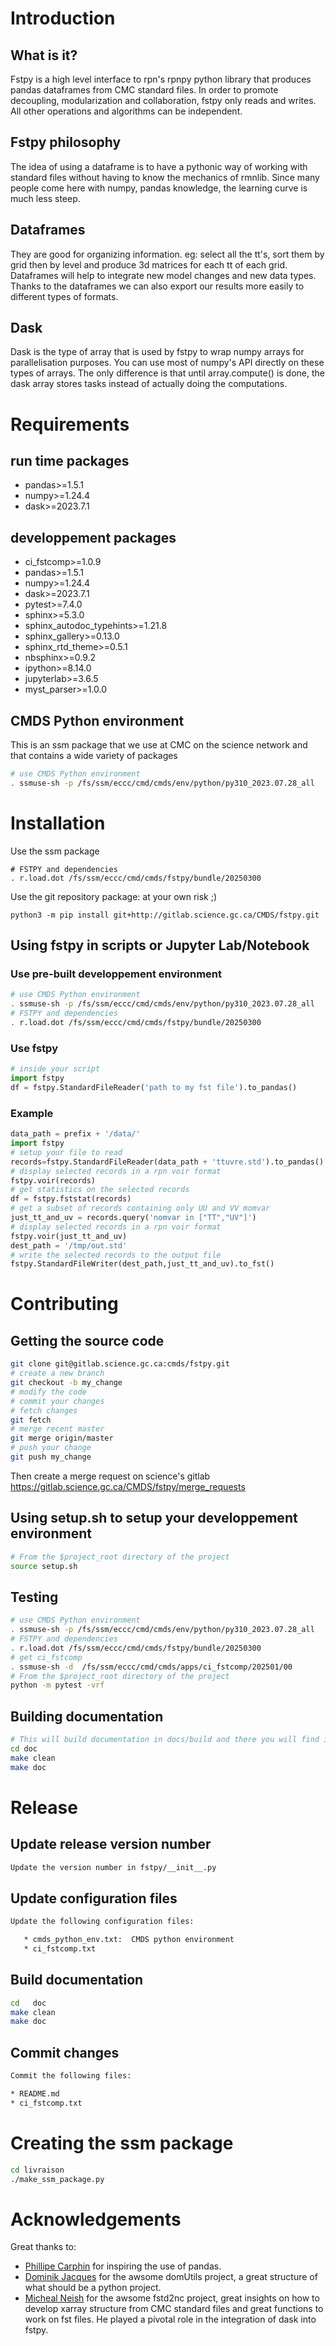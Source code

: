 # Introduction

## What is it?

Fstpy is a high level interface to rpn\'s rpnpy python library that
produces pandas dataframes from CMC standard files. In order to promote
decoupling, modularization and collaboration, fstpy only reads and
writes. All other operations and algorithms can be independent.

## Fstpy philosophy

The idea of using a dataframe is to have a pythonic way of working with
standard files without having to know the mechanics of rmnlib. Since
many people come here with numpy, pandas knowledge, the learning curve
is much less steep.

## Dataframes

They are good for organizing information. eg: select all the tt\'s, sort
them by grid then by level and produce 3d matrices for each tt of each
grid. Dataframes will help to integrate new model changes and new data
types. Thanks to the dataframes we can also export our results more
easily to different types of formats.

## Dask

Dask is the type of array that is used by fstpy to wrap numpy arrays for
parallelisation purposes. You can use most of numpy\'s API directly on
these types of arrays. The only difference is that until array.compute()
is done, the dask array stores tasks instead of actually doing the
computations.

# Requirements

## run time packages

-   pandas\>=1.5.1
-   numpy\>=1.24.4
-   dask\>=2023.7.1

## developpement packages

-   ci_fstcomp\>=1.0.9
-   pandas\>=1.5.1
-   numpy\>=1.24.4
-   dask\>=2023.7.1
-   pytest\>=7.4.0
-   sphinx\>=5.3.0
-   sphinx_autodoc_typehints\>=1.21.8
-   sphinx_gallery\>=0.13.0
-   sphinx_rtd_theme\>=0.5.1
-   nbsphinx\>=0.9.2
-   ipython\>=8.14.0
-   jupyterlab\>=3.6.5
-   myst_parser\>=1.0.0

## CMDS Python environment

This is an ssm package that we use at CMC on the science network and
that contains a wide variety of packages

``` bash
# use CMDS Python environment
. ssmuse-sh -p /fs/ssm/eccc/cmd/cmds/env/python/py310_2023.07.28_all
```

# Installation

Use the ssm package

    # FSTPY and dependencies 
    . r.load.dot /fs/ssm/eccc/cmd/cmds/fstpy/bundle/20250300

Use the git repository package: at your own risk ;)

    python3 -m pip install git+http://gitlab.science.gc.ca/CMDS/fstpy.git

## Using fstpy in scripts or Jupyter Lab/Notebook

### Use pre-built developpement environment

``` bash
# use CMDS Python environment
. ssmuse-sh -p /fs/ssm/eccc/cmd/cmds/env/python/py310_2023.07.28_all
# FSTPY and dependencies 
. r.load.dot /fs/ssm/eccc/cmd/cmds/fstpy/bundle/20250300
```

### Use fstpy

``` python
# inside your script    
import fstpy   
df = fstpy.StandardFileReader('path to my fst file').to_pandas()
```

### Example

``` python
data_path = prefix + '/data/'    
import fstpy
# setup your file to read    
records=fstpy.StandardFileReader(data_path + 'ttuvre.std').to_pandas()    
# display selected records in a rpn voir format    
fstpy.voir(records)    
# get statistics on the selected records    
df = fstpy.fststat(records)    
# get a subset of records containing only UU and VV momvar    
just_tt_and_uv = records.query('nomvar in ["TT","UV"]')    
# display selected records in a rpn voir format   
fstpy.voir(just_tt_and_uv)    
dest_path = '/tmp/out.std'    
# write the selected records to the output file    
fstpy.StandardFileWriter(dest_path,just_tt_and_uv).to_fst()    
```

# Contributing

## Getting the source code

``` bash
git clone git@gitlab.science.gc.ca:cmds/fstpy.git  
# create a new branch  
git checkout -b my_change  
# modify the code  
# commit your changes  
# fetch changes  
git fetch  
# merge recent master  
git merge origin/master  
# push your change  
git push my_change  
```

Then create a merge request on science\'s gitlab
<https://gitlab.science.gc.ca/CMDS/fstpy/merge_requests>

## Using setup.sh to setup your developpement environment

``` bash
# From the $project_root directory of the project
source setup.sh  
```

## Testing

``` bash
# use CMDS Python environment
. ssmuse-sh -p /fs/ssm/eccc/cmd/cmds/env/python/py310_2023.07.28_all
# FSTPY and dependencies 
. r.load.dot /fs/ssm/eccc/cmd/cmds/fstpy/bundle/20250300
# get ci_fstcomp 
. ssmuse-sh -d  /fs/ssm/eccc/cmd/cmds/apps/ci_fstcomp/202501/00
# From the $project_root directory of the project
python -m pytest -vrf  
```

## Building documentation

``` bash
# This will build documentation in docs/build and there you will find index.html  
cd doc  
make clean 
make doc  
```

# Release

## Update release version number

``` bash
Update the version number in fstpy/__init__.py 
```

## Update configuration files

``` bash
Update the following configuration files:

   * cmds_python_env.txt:  CMDS python environment
   * ci_fstcomp.txt 
```

## Build documentation

``` bash
cd   doc  
make clean 
make doc  
```

## Commit changes

``` bash
Commit the following files:

* README.md
* ci_fstcomp.txt
```

# Creating the ssm package

``` bash
cd livraison
./make_ssm_package.py
```

# Acknowledgements

Great thanks to:

-   [Phillipe Carphin](mailto:Phillipe.Carphin2@canada.ca) for inspiring
    the use of pandas.
-   [Dominik Jacques](mailto:Dominik.Jacques@canada.ca) for the awsome
    domUtils project, a great structure of what should be a python
    project.
-   [Micheal Neish](mailto:Micheal.Neish@canada.ca) for the awsome
    fstd2nc project, great insights on how to develop xarray structure
    from CMC standard files and great functions to work on fst files. He
    played a pivotal role in the integration of dask into fstpy.

